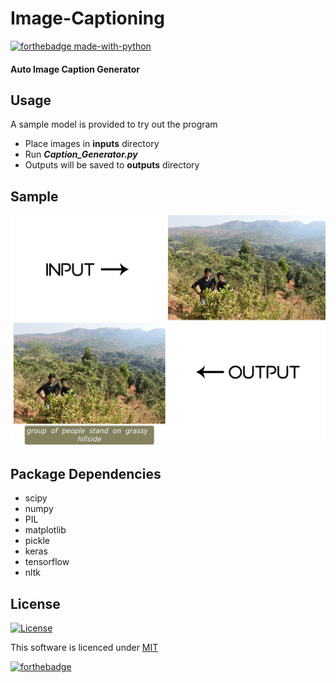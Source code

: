 # **Image-Captioning**

[![forthebadge made-with-python](http://ForTheBadge.com/images/badges/made-with-python.svg)](https://github.com/s0umitra/Face-ID/)

#### Auto Image Caption Generator

## Usage
A sample model is provided to try out the program
- Place images in **inputs** directory
- Run ***Caption_Generator.py***
- Outputs will be saved to **outputs** directory


## Sample

![](https://github.com/s0umitra/Image-Captioning/blob/master/.readme/out1.jpg)

## Package Dependencies
- scipy
- numpy
- PIL
- matplotlib
- pickle
- keras
- tensorflow
- nltk

## License

[![License](http://img.shields.io/:license-mit-blue.svg?style=flat-square)](https://github.com/s0umitra/Image-Captioning/blob/master/LICENSE)

This software is licenced under [MIT](https://github.com/s0umitra/Image-Captioning/blob/master/LICENSE)

[![forthebadge](https://forthebadge.com/images/badges/built-with-love.svg)](https://github.com/s0umitra/Face-ID/)
